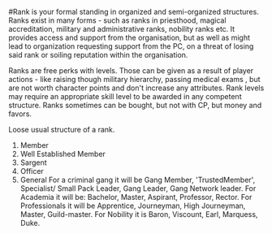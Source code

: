 #Rank is your formal standing in organized and semi-organized structures.
Ranks exist in many forms - such as ranks in priesthood, magical accreditation, military and administrative ranks, nobility ranks etc.
It provides access and support from the organisation, but as well as might lead to organization requesting support from the PC, on a threat of losing said rank or soiling reputation within the organisation.

Ranks are free perks with levels. Those can be given as a result of player actions - like raising though military hierarchy, passing medical exams , but are not worth character points and don't increase any attributes. Rank levels may require an appropriate skill level to be awarded in any competent structure.
Ranks sometimes can be bought, but not with CP, but money and favors.

Loose usual structure of a rank.
1. Member
2. Well Established Member
3. Sargent
4. Officer
5. General
For a criminal gang it will be Gang Member, 'TrustedMember', Specialist/ Small Pack Leader, Gang Leader, Gang Network leader.
For Academia it will be: Bachelor, Master, Aspirant, Professor, Rector.
For Professionals it will be Apprentice, Journeyman, High Journeyman, Master, Guild-master.
For Nobility it is Baron, Viscount, Earl, Marquess, Duke.

